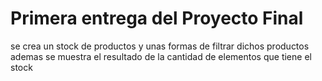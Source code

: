 # Primera entrega del Proyecto Final

se crea un stock de productos y unas formas de filtrar dichos productos ademas se muestra el resultado de la cantidad de elementos que tiene el stock

